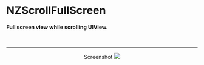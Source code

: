 NZScrollFullScreen
==================

<b>Full screen view while scrolling UIView.</b>

<center>
<br><hr>Screenshot
<img src=https://lh4.googleusercontent.com/-IheoKcYol-Y/VI5jiKB9pTI/AAAAAAAAC0c/NJ4IZZmzAco/w471-h836-no/iOS%2BSimulator%2BScreen%2BShot%2BDec%2B15%2C%2B2014%2C%2B12.25.40%2BPM.png>
</center>
